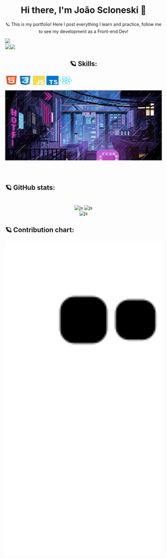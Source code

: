 <header>
 <!--
💫 Introduction:
-->

<h1> Hi there, I'm João Scloneski 🚀 </h1>

🪐 This is my portfolio! Here I post everything I learn and practice, follow me to see my development as a Front-end Dev!

<div align="left">
<img src="https://komarev.com/ghpvc/?username=jscloneski&label=PROFILE+VIEWS">
</div>

<!--
🔗 Linkedin and email hyperlink:
-->
 
  <div style="display: flex">
    <a 
       href="https://www.linkedin.com/in/jscloneskidev/" target="_blank" rel="noopener">
       <img src="https://img.shields.io/badge/-LinkedIn-%230077B5?style=for-the-badge&logo=linkedin&logoColor=white">
    </a>
    <a 
       href="mailto: jscloneski.dev@gmail.com" target="_blank">
       <img src="https://img.shields.io/badge/-Gmail-%23333?style=for-the-badge&logo=gmail&logoColor=white">
    </a>
  </div>

 <!--
📊 Skills:
-->

<h2> 🪐 Skills: </h2>

<div align="left">

 <img align="center" alt="HTML" height="30" width="40" src="https://raw.githubusercontent.com/devicons/devicon/master/icons/html5/html5-original.svg">
 <img align="center" alt="CSS" height="30" width="40" src="https://raw.githubusercontent.com/devicons/devicon/master/icons/css3/css3-original.svg">
 <img align="center" alt="Js" height="30" width="40" src="https://raw.githubusercontent.com/devicons/devicon/master/icons/javascript/javascript-plain.svg">
 <img align="center" alt="Ts" height="30" width="40" src="https://raw.githubusercontent.com/devicons/devicon/master/icons/typescript/typescript-plain.svg">
 <img align="center" alt="React" height="30" width="40"src="https://raw.githubusercontent.com/devicons/devicon/1119b9f84c0290e0f0b38982099a2bd027a48bf1/icons/react/react-original.svg">
 
</div>
 <br>
 
<!--
👾 Gif:
-->
 
<div align="center">
 <img align="center" src="https://github.com/jscloneski/jscloneski/blob/main/giphy.gif">
</div>
<br>

</header>

<main>

<h2> 🪐 GitHub stats: </h2>
<br>

<!--
📖 Read me status:
-->

  <div align="center">
   <img height=140em align="center" src="https://github-readme-stats.vercel.app/api?username=jscloneski&hide=contribs,prs&show_icons=true&theme=tokyonight" alt="js"/>
   <img height=140em align="center" src="http://github-readme-streak-stats.herokuapp.com?user=jscloneski&theme=tokyonight" alt="js"/>
  </div>

  <div align="center">
   <img height=152em align="center" src="https://github-readme-stats.vercel.app/api/top-langs/?username=jscloneski&&layout=compact&theme=tokyonight" alt="js"/>
  </div>



<!--
🐍📊 Snake game contribution chart:
-->

<h2> 🪐 Contribution chart: </h2>
 
<div align="center">
<img width=870 src="https://github.com/jscloneski/jscloneski/blob/output/github-contribution-grid-snake.svg" alt="snake"/>
</div>

</main>


